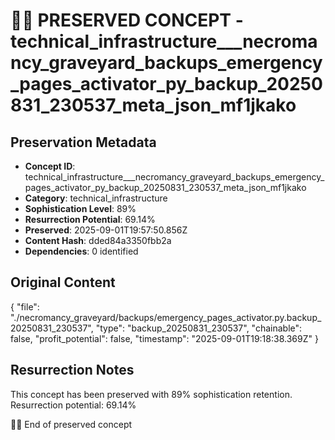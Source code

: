 # 🏴‍☠️ PRESERVED CONCEPT - technical_infrastructure___necromancy_graveyard_backups_emergency_pages_activator_py_backup_20250831_230537_meta_json_mf1jkako

## Preservation Metadata
- **Concept ID**: technical_infrastructure___necromancy_graveyard_backups_emergency_pages_activator_py_backup_20250831_230537_meta_json_mf1jkako
- **Category**: technical_infrastructure
- **Sophistication Level**: 89%
- **Resurrection Potential**: 69.14%
- **Preserved**: 2025-09-01T19:57:50.856Z
- **Content Hash**: dded84a3350fbb2a
- **Dependencies**: 0 identified

## Original Content

{
  "file": "./necromancy_graveyard/backups/emergency_pages_activator.py.backup_20250831_230537",
  "type": "backup_20250831_230537",
  "chainable": false,
  "profit_potential": false,
  "timestamp": "2025-09-01T19:18:38.369Z"
}

## Resurrection Notes
This concept has been preserved with 89% sophistication retention.
Resurrection potential: 69.14%

🏴‍☠️ End of preserved concept